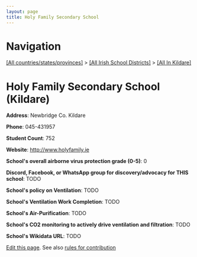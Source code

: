 ```yaml
---
layout: page
title: Holy Family Secondary School
---
```

# Navigation

[[All countries/states/provinces]](../../..) > [[All Irish School Districts]](../..) > [[All In Kildare]](..)

# Holy Family Secondary School (Kildare)

**Address**: Newbridge Co. Kildare

**Phone**: 045-431957

**Student Count**: 752

**Website**: <http://www.holyfamily.ie>

**School's overall airborne virus protection grade (0-5)**: 0

**Discord, Facebook, or WhatsApp group for discovery/advocacy for THIS school**: TODO

**School's policy on Ventilation**: TODO

**School's Ventilation Work Completion**: TODO

**School's Air-Purification**: TODO

**School's CO2 monitoring to actively drive ventilation and filtration**: TODO

**School's Wikidata URL**: TODO


[Edit this page](https://github.com/ventilate-schools/Ireland/edit/main/./Kildare/Holy_Family_Secondary_School.md). See also [rules for contribution](../../../contribution-rules/)
